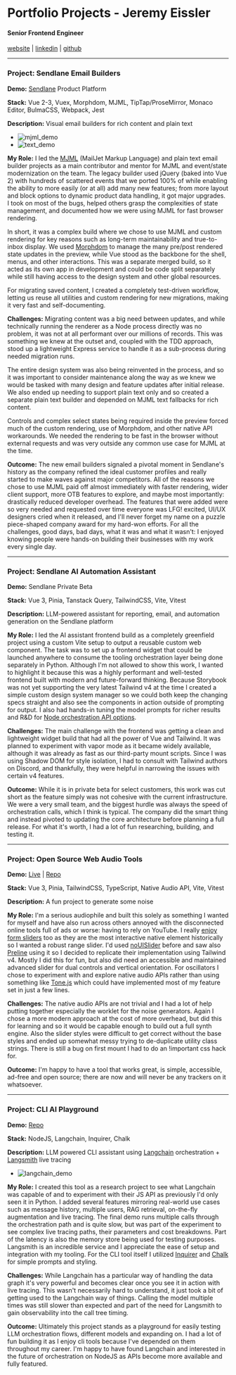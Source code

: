 # Portfolio Projects - Jeremy Eissler

#### Senior Frontend Engineer

[website](https://jeissler.com) | [linkedin](https://www.linkedin.com/in/jeissler/) | [github](https://github.com/jeissler)

---

### Project: Sendlane Email Builders

**Demo:** [Sendlane](https://auth.sendlane.com/login) Product Platform

**Stack:** Vue 2-3, Vuex, Morphdom, MJML, TipTap/ProseMirror, Monaco Editor, BulmaCSS, Webpack, Jest

**Description:** Visual email builders for rich content and plain text

- ![mjml_demo](./screens/mjml_builder.gif)
- ![text_demo](./screens/text_builder.gif)

**My Role:**
I led the [MJML](https://mjml.io/) (MailJet Markup Language) and plain text email builder projects as a main contributor and mentor for MJML and event/state modernization on the team. The legacy builder used jQuery (baked into Vue 2) with hundreds of scattered events that we ported 100% of while enabling the ability to more easily (or at all) add many new features; from more layout and block options to dynamic product data handling, it got major upgrades. I took on most of the bugs, helped others grasp the complexities of state management, and documented how we were using MJML for fast browser rendering.

In short, it was a complex build where we chose to use MJML and custom rendering for key reasons such as long-term maintainability and true-to-inbox display. We used [Morphdom](https://github.com/patrick-steele-idem/morphdom) to manage the many pre/post rendered state updates in the preview, while Vue stood as the backbone for the shell, menus, and other interactions. This was a separate merged build, so it acted as its own app in development and could be code split separately while still having access to the design system and other global resources.

For migrating saved content, I created a completely test-driven workflow, letting us reuse all utilities and custom rendering for new migrations, making it very fast and self-documenting.

**Challenges:**
Migrating content was a big need between updates, and while technically running the renderer as a Node process directly was no problem, it was not at all performant over our millions of records. This was something we knew at the outset and, coupled with the TDD approach, stood up a lightweight Express service to handle it as a sub-process during needed migration runs.

The entire design system was also being reinvented in the process, and so it was important to consider maintenance along the way as we knew we would be tasked with many design and feature updates after initial release. We also ended up needing to support plain text only and so created a separate plain text builder and depended on MJML text fallbacks for rich content.

Controls and complex select states being required inside the preview forced much of the custom rendering, use of Morphdom, and other native API workarounds. We needed the rendering to be fast in the browser without external requests and was very outside any common use case for MJML at the time.

**Outcome:**
The new email builders signaled a pivotal moment in Sendlane's history as the company refined the ideal customer profiles and really started to make waves against major competitors. All of the reasons we chose to use MJML paid off almost immediately with faster rendering, wider client support, more OTB features to explore, and maybe most importantly: drastically reduced developer overhead. The features that were added were so very needed and requested over time everyone was LFG! excited, UI/UX designers cried when it released, and I'll never forget my name on a puzzle piece-shaped company award for my hard-won efforts. For all the challenges, good days, bad days, what it was and what it wasn't: I enjoyed knowing people were hands-on building their businesses with my work every single day.

---

### Project: Sendlane AI Automation Assistant

**Demo:** Sendlane Private Beta

**Stack:** Vue 3, Pinia, Tanstack Query, TailwindCSS, Vite, Vitest

**Description:** LLM-powered assistant for reporting, email, and automation generation on the Sendlane platform

**My Role:**
I led the AI assistant frontend build as a completely greenfield project using a custom Vite setup to output a reusable custom web component. The task was to set up a frontend widget that could be launched anywhere to consume the tooling orchestration layer being done separately in Python. Although I'm not allowed to show this work, I wanted to highlight it because this was a highly performant and well-tested frontend built with modern and future-forward thinking. Because Storybook was not yet supporting the very latest Tailwind v4 at the time I created a simple custom design system manager so we could both keep the changing specs straight and also see the components in action outside of prompting for output. I also had hands-in tuning the model prompts for richer results and R&D for [Node orchestration API options](https://js.langchain.com/docs/introduction/).

**Challenges:**
The main challenge with the frontend was getting a clean and lightweight widget build that had all the power of Vue and Tailwind. It was planned to experiment with vapor mode as it became widely available, although it was already as fast as our third-party mount scripts. Since I was using Shadow DOM for style isolation, I had to consult with Tailwind authors on Discord, and thankfully, they were helpful in narrowing the issues with certain v4 features.

**Outcome:**
While it is in private beta for select customers, this work was cut short as the feature simply was not cohesive with the current infrastructure. We were a very small team, and the biggest hurdle was always the speed of orchestration calls, which I think is typical. The company did the smart thing and instead pivoted to updating the core architecture before planning a full release. For what it's worth, I had a lot of fun researching, building, and testing it.

---

### Project: Open Source Web Audio Tools

**Demo:** [Live](https://web-audio-tools.netlify.app/) | [Repo](https://github.com/jeissler/web-audio-tools)

**Stack:** Vue 3, Pinia, TailwindCSS, TypeScript, Native Audio API, Vite, Vitest

**Description:** A fun project to generate some noise

**My Role:**
I'm a serious audiophile and built this solely as something I wanted for myself and have also run across others annoyed with the disconnected online tools full of ads or worse: having to rely on YouTube. I really [enjoy form sliders](https://react-retirement-calculator.netlify.app/calculator) too as they are the most interactive native element historically so I wanted a robust range slider. I'd used [noUISlider](https://refreshless.com/nouislider/) before and saw also [Preline](https://preline.co/docs/advanced-range-slider.html) using it so I decided to replicate their implementation using Tailwind v4. Mostly I did this for fun, but also did need an accessible and maintained advanced slider for dual controls and vertical orientation. For oscillators I chose to experiment with and explore native audio APIs rather than using something like [Tone.js](https://tonejs.github.io/) which could have implemented most of my feature set in just a few lines.

**Challenges:**
The native audio APIs are not trivial and I had a lot of help putting together especially the worklet for the noise generators. Again I chose a more modern approach at the cost of more overhead, but did this for learning and so it would be capable enough to build out a full synth engine. Also the slider styles were difficult to get correct without the base styles and ended up somewhat messy trying to de-duplicate utility class strings. There is still a bug on first mount I had to do an !important css hack for.

**Outcome:**
I'm happy to have a tool that works great, is simple, accessible, ad-free and open source; there are now and will never be any trackers on it whatsoever.

---

### Project: CLI AI Playground

**Demo:** [Repo](https://github.com/jeissler/cli-playground-langchain)

**Stack:** NodeJS, Langchain, Inquirer, Chalk

**Description:** LLM powered CLI assistant using [Langchain](https://js.langchain.com/docs/introduction/) orchestration + [Langsmith](https://www.langchain.com/langsmith/observability) live tracing

- ![langchain_demo](./screens/langchain_cli.gif)

**My Role:**
I created this tool as a research project to see what Langchain was capable of and to experiment with their JS API as previously I'd only seen it in Python. I added several features mirroring real-world use cases such as message history, multiple users, RAG retrieval, on-the-fly augmentation and live tracing. The final demo runs multiple calls through the orchestration path and is quite slow, but was part of the experiment to see complex live tracing paths, their parameters and cost breakdowns. Part of the latency is also the memory store being used for testing purposes. Langsmith is an incredible service and I appreciate the ease of setup and integration with my tooling. For the CLI tool itself I utilized [Inquirer](https://www.npmjs.com/package/@inquirer/prompts) and [Chalk](https://www.npmjs.com/package/chalk) for simple prompts and styling.

**Challenges:**
While Langchain has a particular way of handling the data graph it's very powerful and becomes clear once you see it in action with live tracing. This wasn't necessarily hard to understand, it just took a bit of getting used to the Langchain way of things. Calling the model multiple times was still slower than expected and part of the need for Langsmith to gain observability into the call tree timing.

**Outcome:**
Ultimately this project stands as a playground for easily testing LLM orchestration flows, different models and expanding on. I had a lot of fun building it as I enjoy cli tools because I've depended on them throughout my career. I'm happy to have found Langchain and interested in the future of orchestration on NodeJS as APIs become more available and fully featured.

